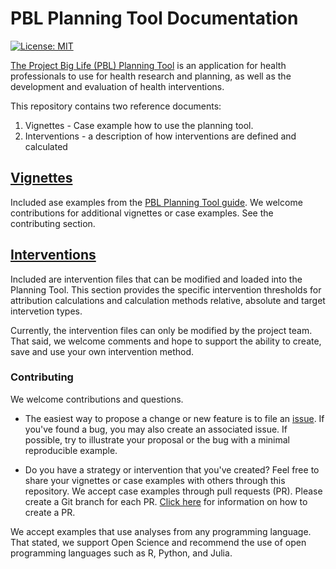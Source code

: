 # PBL Planning Tool Documentation

[![License: MIT](https://img.shields.io/badge/License-MIT-yellow.svg)](https://opensource.org/licenses/MIT)

[The Project Big Life (PBL) Planning Tool](https://planning.projectbiglife.ca/) is an application for health professionals to use for health research and planning, as well as the development and evaluation of health interventions.

This repository contains two reference documents:

1) Vignettes - Case example how to use the planning tool. 
2) Interventions - a description of how interventions are defined and calculated

## [Vignettes](vignettes)

Included ase examples from the [PBL Planning Tool guide](https://big-life-lab.github.io/pbl-planning-tool-guide/caseexamples.html). We welcome contributions for additional vignettes or case examples. See the contributing section.

## [Interventions](interventions)

Included are intervention files that can be modified and loaded into the Planning Tool. This section provides the specific intervention thresholds for attribution calculations and calculation methods relative, absolute and target intervetion types. 

Currently, the intervention files can only be modified by the project team. That said, we welcome comments and hope to support the ability to create, save and use your own intervention method. 

### Contributing

We welcome contributions and questions. 

- The easiest way to propose a change or new feature is to file an [issue](https://github.com/Big-Life-Lab/pbl-planning-tool-documentation/issues). If you've found a
bug, you may also create an associated issue. If possible, try to illustrate your proposal or the bug with a minimal reproducible example.

- Do you have a strategy or intervention that you've created? Feel free to share your vignettes or case examples with others through this repository. We accept case examples through pull requests (PR). Please create a Git branch for each PR. [Click here](https://help.github.com/en/articles/creating-a-pull-request-from-a-fork) for information on how to create a PR.

We accept examples that use analyses from any programming language. That stated, we support Open Science and recommend the use of open programming languages such as R, Python, and Julia.
